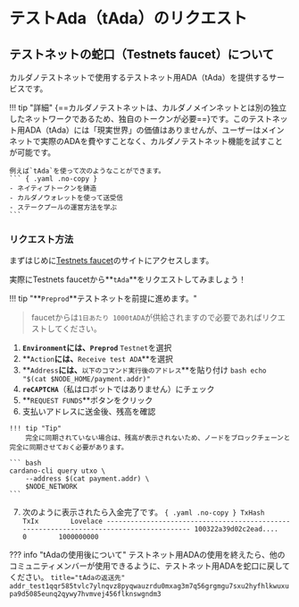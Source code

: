# **テストAda（tAda）のリクエスト**

## **テストネットの蛇口（Testnets faucet）について**
カルダノテストネットで使用するテストネット用ADA（tAda）を提供するサービスです。

!!! tip "詳細"
    {==カルダノテストネットは、カルダノメインネットとは別の独立したネットワークであるため、独自のトークンが必要==}です。このテストネット用ADA（tAda）には「現実世界」の価値はありませんが、ユーザーはメインネットで実際のADAを費やすことなく、カルダノテストネット機能を試すことが可能です。  
    
    例えば`tAda`を使って次のようなことができます。
    ``` { .yaml .no-copy }
    - ネイティブトークンを鋳造
    - カルダノウォレットを使って送受信
    - ステークプールの運営方法を学ぶ
    ```

### **リクエスト方法**

まずはじめに[Testnets faucet](https://docs.cardano.org/cardano-testnet/tools/faucet/)のサイトにアクセスします。

実際にTestnets faucetから**`tAda`**をリクエストしてみましょう！

!!! tip "**`Preprod`**テストネットを前提に進めます。"
> faucetからは`1日あたり 1000tADA`が供給されますので必要であればリクエストしてください。

  1. **`Environment`**には、**`Preprod`** `Testnet`を選択
  2. **`Action`**には、**`Receive test ADA`**を選択
  3. **`Address`**には、**`以下のコマンド実行後のアドレス`**を貼り付け
    ``` bash
    echo "$(cat $NODE_HOME/payment.addr)"
    ```
  4. **`reCAPTCHA`**（私はロボットではありません）にチェック
  5. **`REQUEST FUNDS`**ボタンをクリック
  6. 支払いアドレスに送金後、残高を確認  
   
    !!! tip "Tip"
        完全に同期されていない場合は、残高が表示されないため、ノードをブロックチェーンと完全に同期させておく必要があります。
        
    ``` bash
    cardano-cli query utxo \
        --address $(cat payment.addr) \
        $NODE_NETWORK
    ```

  7.  次のように表示されたら入金完了です。
    ``` { .yaml .no-copy }
                            TxHash                                 TxIx        Lovelace
    ----------------------------------------------------------------------------------------
    100322a39d02c2ead....                                              0        1000000000
    ```

??? info "tAdaの使用後について"
    テストネット用ADAの使用を終えたら、他のコミュニティメンバーが使用できるように、テストネット用ADAを蛇口に戻してください。
    ``` title="tAdaの返送先"
    addr_test1qqr585tvlc7ylnqvz8pyqwauzrdu0mxag3m7q56grgmgu7sxu2hyfhlkwuxupa9d5085eunq2qywy7hvmvej456flknswgndm3
    ```

